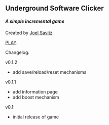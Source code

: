 ## Underground Software Clicker

#### _A simple incremental game_

Created by [Joel Savitz](https://joelsavitz.com)

[PLAY](/)

Changelog:

v0.1.2

* add save/reload/reset mechanisms

v0.1.1

* add information page
* add boost mechanism

v0.1:

* initial release of game
